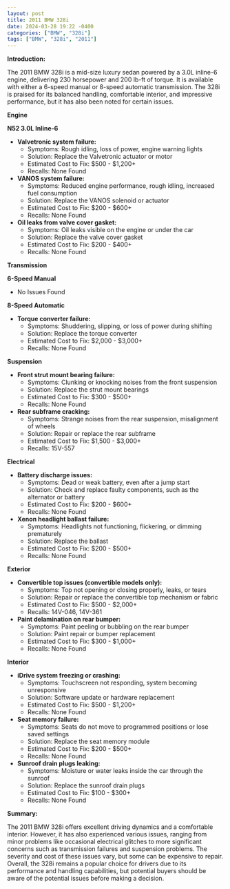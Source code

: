 ```yaml
---
layout: post
title: 2011 BMW 328i
date: 2024-03-28 19:22 -0400
categories: ["BMW", "328i"]
tags: ["BMW", "328i", "2011"]
---
```

**Introduction:**

The 2011 BMW 328i is a mid-size luxury sedan powered by a 3.0L inline-6 engine, delivering 230 horsepower and 200 lb-ft of torque. It is available with either a 6-speed manual or 8-speed automatic transmission. The 328i is praised for its balanced handling, comfortable interior, and impressive performance, but it has also been noted for certain issues.

**Engine**

**N52 3.0L Inline-6**

* **Valvetronic system failure:**
    * Symptoms: Rough idling, loss of power, engine warning lights
    * Solution: Replace the Valvetronic actuator or motor
    * Estimated Cost to Fix: $500 - $1,200+
    * Recalls: None Found
* **VANOS system failure:**
    * Symptoms: Reduced engine performance, rough idling, increased fuel consumption
    * Solution: Replace the VANOS solenoid or actuator
    * Estimated Cost to Fix: $200 - $600+
    * Recalls: None Found
* **Oil leaks from valve cover gasket:**
    * Symptoms: Oil leaks visible on the engine or under the car
    * Solution: Replace the valve cover gasket
    * Estimated Cost to Fix: $200 - $400+
    * Recalls: None Found

**Transmission**

**6-Speed Manual**

* No Issues Found

**8-Speed Automatic**

* **Torque converter failure:**
    * Symptoms: Shuddering, slipping, or loss of power during shifting
    * Solution: Replace the torque converter
    * Estimated Cost to Fix: $2,000 - $3,000+
    * Recalls: None Found

**Suspension**

* **Front strut mount bearing failure:**
    * Symptoms: Clunking or knocking noises from the front suspension
    * Solution: Replace the strut mount bearings
    * Estimated Cost to Fix: $300 - $500+
    * Recalls: None Found
* **Rear subframe cracking:**
    * Symptoms: Strange noises from the rear suspension, misalignment of wheels
    * Solution: Repair or replace the rear subframe
    * Estimated Cost to Fix: $1,500 - $3,000+
    * Recalls: 15V-557

**Electrical**

* **Battery discharge issues:**
    * Symptoms: Dead or weak battery, even after a jump start
    * Solution: Check and replace faulty components, such as the alternator or battery
    * Estimated Cost to Fix: $200 - $600+
    * Recalls: None Found
* **Xenon headlight ballast failure:**
    * Symptoms: Headlights not functioning, flickering, or dimming prematurely
    * Solution: Replace the ballast
    * Estimated Cost to Fix: $200 - $500+
    * Recalls: None Found

**Exterior**

* **Convertible top issues (convertible models only):**
    * Symptoms: Top not opening or closing properly, leaks, or tears
    * Solution: Repair or replace the convertible top mechanism or fabric
    * Estimated Cost to Fix: $500 - $2,000+
    * Recalls: 14V-046, 14V-361
* **Paint delamination on rear bumper:**
    * Symptoms: Paint peeling or bubbling on the rear bumper
    * Solution: Paint repair or bumper replacement
    * Estimated Cost to Fix: $300 - $1,000+
    * Recalls: None Found

**Interior**

* **iDrive system freezing or crashing:**
    * Symptoms: Touchscreen not responding, system becoming unresponsive
    * Solution: Software update or hardware replacement
    * Estimated Cost to Fix: $500 - $1,200+
    * Recalls: None Found
* **Seat memory failure:**
    * Symptoms: Seats do not move to programmed positions or lose saved settings
    * Solution: Replace the seat memory module
    * Estimated Cost to Fix: $200 - $500+
    * Recalls: None Found
* **Sunroof drain plugs leaking:**
    * Symptoms: Moisture or water leaks inside the car through the sunroof
    * Solution: Replace the sunroof drain plugs
    * Estimated Cost to Fix: $100 - $300+
    * Recalls: None Found

**Summary:**

The 2011 BMW 328i offers excellent driving dynamics and a comfortable interior. However, it has also experienced various issues, ranging from minor problems like occasional electrical glitches to more significant concerns such as transmission failures and suspension problems. The severity and cost of these issues vary, but some can be expensive to repair. Overall, the 328i remains a popular choice for drivers due to its performance and handling capabilities, but potential buyers should be aware of the potential issues before making a decision.
